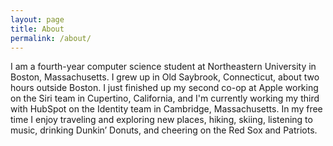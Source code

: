 ```yaml
---
layout: page
title: About
permalink: /about/
---
```


I am a fourth-year computer science student at Northeastern University in Boston, Massachusetts. I grew up in Old Saybrook, Connecticut, about two hours outside Boston. I just finished up my second co-op at Apple working on the Siri team in Cupertino, California, and I'm currently working my third with HubSpot on the Identity team in Cambridge, Massachusetts. In my free time I enjoy traveling and exploring new places, hiking, skiing, listening to music, drinking Dunkin’ Donuts, and cheering on the Red Sox and Patriots.
